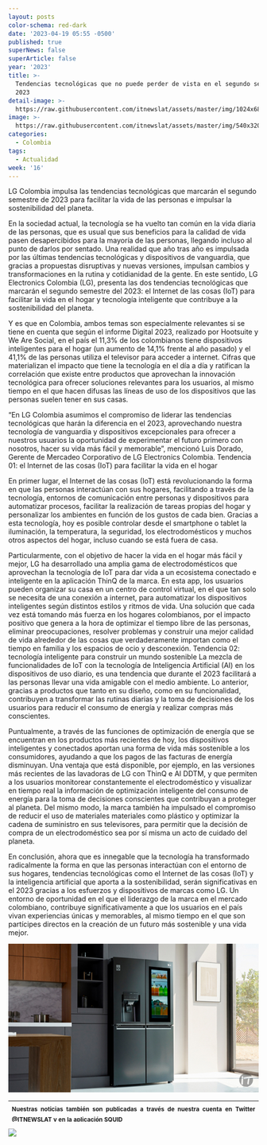 ```yaml
---
layout: posts
color-schema: red-dark
date: '2023-04-19 05:55 -0500'
published: true
superNews: false
superArticle: false
year: '2023'
title: >-
  Tendencias tecnológicas que no puede perder de vista en el segundo semestre de
  2023
detail-image: >-
  https://raw.githubusercontent.com/itnewslat/assets/master/img/1024x680/tendencias-lg-co-g.jpg
image: >-
  https://raw.githubusercontent.com/itnewslat/assets/master/img/540x320/tendencias-lg-co-p.jpg
categories:
  - Colombia
tags:
  - Actualidad
week: '16'
---
```

LG Colombia impulsa las tendencias tecnológicas que marcarán el segundo semestre de 2023 para facilitar la vida de las personas e impulsar la sostenibilidad del planeta.

En la sociedad actual, la tecnología se ha vuelto tan común en la vida diaria de las personas, que es usual que sus beneficios para la calidad de vida pasen desapercibidos para la mayoría de las personas, llegando incluso al punto de darlos por sentado. Una realidad que año tras año es impulsada por las últimas tendencias tecnológicas y dispositivos de vanguardia, que gracias a propuestas disruptivas y nuevas versiones, impulsan cambios y transformaciones en la rutina y cotidianidad de la gente. En este sentido, LG Electronics Colombia (LG), presenta las dos tendencias tecnológicas que marcarán el segundo semestre del 2023: el Internet de las cosas (IoT) para facilitar la vida en el hogar y tecnología inteligente que contribuye a la sostenibilidad del planeta.

Y es que en Colombia, ambos temas son especialmente relevantes si se tiene en cuenta que según el informe Digital 2023, realizado por Hootsuite y We Are Social, en el país el 11,3% de los colombianos tiene dispositivos inteligentes para el hogar (un aumento de 14,1% frente al año pasado) y el 41,1% de las personas utiliza el televisor para acceder a internet. Cifras que materializan el impacto que tiene la tecnología en el día a día y ratifican la correlación que existe entre productos que aprovechan la innovación tecnológica para ofrecer soluciones relevantes para los usuarios, al mismo tiempo en el que hacen difusas las líneas de uso de los dispositivos que las personas suelen tener en sus casas.

“En LG Colombia asumimos el compromiso de liderar las tendencias tecnológicas que harán la diferencia en el 2023, aprovechando nuestra tecnología de vanguardia y dispositivos excepcionales para ofrecer a nuestros usuarios la oportunidad de experimentar el futuro primero con nosotros, hacer su  vida  más fácil y memorable”, mencionó Luis Dorado, Gerente de Mercadeo Corporativo de LG Electronics Colombia.
Tendencia 01: el Internet de las cosas (IoT) para facilitar la vida en el hogar

En primer lugar, el Internet de las cosas (IoT) está revolucionando la forma en que las personas  interactúan con sus hogares, facilitando a través de la tecnología, entornos de comunicación entre personas y dispositivos para automatizar procesos, facilitar la realización de tareas propias del hogar y personalizar los ambientes en función de los gustos de cada bien. Gracias a esta tecnología, hoy es posible controlar desde el smartphone o tablet la iluminación, la temperatura, la seguridad, los electrodomésticos y muchos otros aspectos del hogar, incluso cuando se está fuera de casa.

Particularmente, con el objetivo de hacer la vida en el hogar más fácil y mejor, LG ha desarrollado una amplia gama de electrodomésticos que aprovechan la tecnología de IoT para dar vida a un ecosistema conectado e inteligente en la aplicación ThinQ de la marca. En esta app, los usuarios pueden organizar su casa en un centro de control virtual, en el que tan solo se necesita de una conexión a internet, para automatizar los dispositivos inteligentes según distintos estilos y ritmos de vida. Una solución que cada vez está tomando más fuerza en los hogares colombianos, por el impacto positivo que genera a la hora de optimizar el tiempo libre de las personas, eliminar preocupaciones, resolver problemas y construir una mejor calidad de vida alrededor de las cosas que verdaderamente importan como el tiempo en familia y los espacios de ocio y desconexión. 
Tendencia 02: tecnología inteligente para construir un mundo sostenible
La mezcla de funcionalidades de IoT con la tecnología de Inteligencia Artificial (AI) en los dispositivos de uso diario, es una tendencia que durante el 2023 facilitará a las personas llevar una vida amigable con el medio ambiente. Lo anterior, gracias a productos que tanto en su diseño, como en su funcionalidad, contribuyen a transformar las rutinas diarias y la toma de decisiones de los usuarios para reducir el consumo de energía y realizar compras más conscientes. 

Puntualmente, a través de las funciones de optimización de energía que se encuentran en los productos más recientes de hoy, los dispositivos inteligentes y conectados aportan una forma de vida más sostenible a los consumidores, ayudando a que los pagos de las facturas de energía disminuyan. Una ventaja que está disponible, por ejemplo, en las versiones más recientes de las lavadoras de LG con ThinQ e AI DDTM, y que permiten a los usuarios monitorear constantemente el electrodoméstico y visualizar en tiempo real la información de optimización inteligente del consumo de energía para la toma de decisiones conscientes que contribuyan a proteger al planeta. Del mismo modo, la marca también ha impulsado el compromiso de reducir el uso de materiales materiales como plástico y optimizar la cadena de suministro en sus televisores, para permitir que la decisión de compra de un electrodoméstico sea por sí misma un acto de cuidado del planeta.

En conclusión, ahora que es innegable que la tecnología ha transformado radicalmente la forma en que las personas interactúan con el entorno de sus hogares, tendencias tecnológicas como el Internet de las cosas (IoT) y la inteligencia artificial que aporta a la sostenibilidad, serán significativas en el 2023 gracias a los esfuerzos y dispositivos de marcas como LG. Un entorno de oportunidad en el que el liderazgo de la marca en el mercado colombiano, contribuye significativamente a que los usuarios en el país vivan experiencias únicas y memorables, al mismo tiempo en el que son partícipes directos en la creación de un futuro más sostenible y una vida mejor.

![](https://raw.githubusercontent.com/itnewslat/assets/master/img/540x320/tendencias-lg-co-p.jpg)

<table style="height: 42px;" width="569">
<tbody>
<tr>
<td style="text-align: justify;"><sub><strong>Nuestras noticias también son publicadas a través de nuestra cuenta en Twitter <a href="https://twitter.com/itnewslat?lang=es">@ITNEWSLAT</a> y en la aplicación <a href="https://squidapp.co/en/">SQUID</a></strong></sub></td>
</tr>
</tbody>
</table>
<img src="https://tracker.metricool.com/c3po.jpg?hash=56f88a41e39ab42c063cc51676587a04"/>
